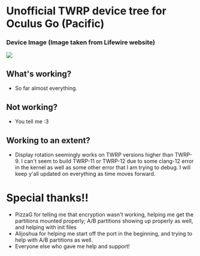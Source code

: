 # Unofficial TWRP device tree for Oculus Go (Pacific)

### Device Image (Image taken from Lifewire website)
<img src="https://www.lifewire.com/thmb/ffYWXkZPwbwzQumv2JsdGgyXAkg=/750x0/filters:no_upscale():max_bytes(150000):strip_icc():format(webp)/_hero_4060322-Oculus-Go-3-25f82cf5b2594668b3633d50d035dd9f.jpg">

## What's working?
* So far almost everything.

## Not working?
* You tell me :3

## Working to an extent?
* Display rotation seemingly works on TWRP versions higher than TWRP-9. I can't seem to build TWRP-11 or TWRP-12 due to some clang-12 error in the kernel as well as some other error that I am trying to debug. I will keep y'all updated on everything as time moves forward.

# Special thanks!!
* PizzaG for telling me that encryption wasn't working, helping me get the partitions mounted properly; A/B partitions showing up properly as well, and helping with init files
* Alijoshua for helping me start off the port in the beginning, and trying to help with A/B partitions as well.
* Everyone else who gave me help and support!

